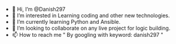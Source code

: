 - 👋 Hi, I’m @Danish297
- 👀 I’m interested in Learning coding and other new technologies. 
- 🌱 I’m currently learning Python and Ansible.
- 💞️ I’m looking to collaborate on any live project for logic building. 
- 📫 How to reach me " By googling with keyword: danish297 "

<!---
Danish297/Danish297 is a ✨ special ✨ repository because its `README.md` (this file) appears on your GitHub profile.
You can click the Preview link to take a look at your changes.
--->
